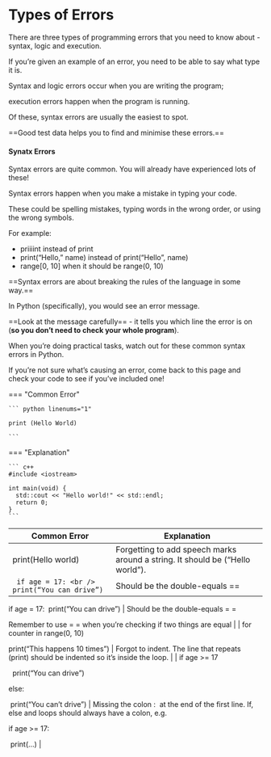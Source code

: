 # Types of Errors

There are three types of programming errors that you need to know about - syntax, logic and execution.

If you’re given an example of an error, you need to be able to say what type it is.

Syntax and logic errors occur when you are writing the program; 

execution errors happen when the program is running. 

Of these, syntax errors are usually the easiest to spot.

==Good test data helps you to find and minimise these errors.==

#### Synatx Errors

Syntax errors are quite common. You will already have experienced lots of these!

Syntax errors happen when you make a mistake in typing your code. 

These could be spelling mistakes, typing words in the wrong order, or using the wrong symbols.

For example:

* priiiint instead of print
* print(“Hello,” name) instead of print(“Hello”, name)
* range[0, 10] when it should be range(0, 10)

==Syntax errors are about breaking the rules of the language in some way.==

In Python (specifically), you would see an error message. 

==Look at the message carefully== - it tells you which line the error is on (**so you don’t need to check your whole program**).

When you’re doing practical tasks, watch out for these common syntax errors in Python. 

If you’re not sure what’s causing an error, come back to this page and check your code to see if you’ve included one!

=== "Common Error"

    ``` python linenums="1"
    
    print (Hello World) 
    
    ```

=== "Explanation"

    ``` c++
    #include <iostream>

    int main(void) {
      std::cout << "Hello world!" << std::endl;
      return 0;
    }
    ```
| Common Error                                | Explanation                                                                   |
| ------------------------------------------- | ----------------------------------------------------------------------------- |
| print(Hello world)                          | Forgetting to add speech marks around a string. It should be (“Hello world”). |
| ``` if age = 17: <br /> print(“You can drive”)``` | Should be the double-equals ==                                                |



if age = 17:
 print(“You can drive”)                                    | Should be the double-equals = =

Remember to use = = when you’re checking if two things are equal                                  |
| for counter in range(0, 10)

print(“This happens 10 times”)              | Forgot to indent. The line that repeats (print) should be indented so it’s inside the loop.                                        |
| if age >= 17

  print(“You can drive”)

else:

 print(“You can’t drive”) | Missing the colon :  at the end of the first line. If, else and loops should always have a colon, e.g.

if age >= 17:

 print(...) |
